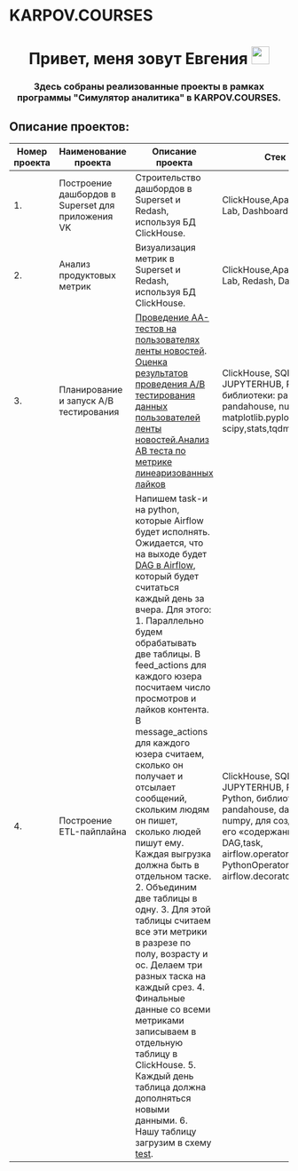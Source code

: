 # KARPOV.COURSES
<h1 align="center">Привет, меня зовут Евгения
<img src="https://github.com/blackcater/blackcater/raw/main/images/Hi.gif" height="32"/></h1>
<h3 align="center">   

Здесь собраны реализованные проекты в рамках программы "Симулятор аналитика" в KARPOV.COURSES.
## Описание проектов:  
|Номер проекта| Наименование проекта                      | Описание проекта                                            |   Стек                                          проекта  |
| ----------- | ----------------------------------------------- | -------------------------------------------------------- | ---------------------------------------------------------------------- |  
| 1. | Построение дашбордов в Superset для приложения VK| Строительство дашбордов в Superset и Redash, используя БД ClickHouse.|ClickHouse,Apache Superset,SQL Lab, Dashboards |
| 2. |  Анализ продуктовых метрик|Визуализация метрик в Superset и Redash, используя БД ClickHouse. |ClickHouse,Apache Superset,SQL Lab, Redash, Dashboards |
| 3. |  Планирование и запуск А/В тестирования|[Проведение АА-тестов на пользователях ленты новостей](https://github.com/moseevaevgeniya/Project_in_Karpov.courses/blob/125e2039b435b9d81dcf19f367eed96732099558/3.%D0%9F%D1%80%D0%BE%D0%B5%D0%BA%D1%82:%D0%9F%D0%BB%D0%B0%D0%BD%D0%B8%D1%80%D0%BE%D0%B2%D0%B0%D0%BD%D0%B8%D0%B5%20%D0%B8%20%D0%B7%D0%B0%D0%BF%D1%83%D1%81%D0%BA%20%D0%90%D0%92%20%D1%82%D0%B5%D1%81%D1%82%D0%B0/Task_1_AA_test__1_.ipynb). [Оценка результатов проведения А/В тестирования данных пользователей ленты новостей.](https://github.com/moseevaevgeniya/Project_in_Karpov.courses/blob/c4c8cbbe0ada8927ef56f37904340c3d4ebcf22d/3.%D0%9F%D1%80%D0%BE%D0%B5%D0%BA%D1%82:%D0%9F%D0%BB%D0%B0%D0%BD%D0%B8%D1%80%D0%BE%D0%B2%D0%B0%D0%BD%D0%B8%D0%B5%20%D0%B8%20%D0%B7%D0%B0%D0%BF%D1%83%D1%81%D0%BA%20%D0%90%D0%92%20%D1%82%D0%B5%D1%81%D1%82%D0%B0/AB_test_task_2__1_.ipynb)[Анализ АВ теста по метрике линеаризованных лайков](https://github.com/moseevaevgeniya/Project_in_Karpov.courses/blob/2b2d030358037a083609305c1c37dc9d2e6e3a55/3.%D0%9F%D1%80%D0%BE%D0%B5%D0%BA%D1%82:%D0%9F%D0%BB%D0%B0%D0%BD%D0%B8%D1%80%D0%BE%D0%B2%D0%B0%D0%BD%D0%B8%D0%B5%20%D0%B8%20%D0%B7%D0%B0%D0%BF%D1%83%D1%81%D0%BA%20%D0%90%D0%92%20%D1%82%D0%B5%D1%81%D1%82%D0%B0/AB_test_linea.ipynb) |ClickHouse, SQL Lab, JUPYTERHUB, Python, библиотеки: pandas, pandahouse, numpy, matplotlib.pyplot,seaborn, scipy,stats,tqdm.auto,tqdm |
| 4. |  Построение ETL-пайплайна|Напишем task-и на python, которые Airflow будет исполнять. Ожидается, что на выходе будет [DAG в Airflow](https://github.com/moseevaevgeniya/Project_in_Karpov.courses/blob/6577cf0a0be6058edee010af70f88da1cb00a816/4.%D0%9F%D1%80%D0%BE%D0%B5%D0%BA%D1%82:%20%D0%9F%D0%BE%D1%81%D1%82%D1%80%D0%BE%D0%B5%D0%BD%D0%B8%D0%B5%20ETL-%D0%BF%D0%B0%D0%B9%D0%BF%D0%BB%D0%B0%D0%B9%D0%BD%D0%B0/dag_ea_moseeva_12.py), который будет считаться каждый день за вчера. Для этого:  1. Параллельно будем обрабатывать две таблицы. В feed_actions для каждого юзера посчитаем число просмотров и лайков контента. В message_actions для каждого юзера считаем, сколько он получает и отсылает сообщений, скольким людям он пишет, сколько людей пишут ему. Каждая выгрузка должна быть в отдельном таске.   2. Объединим две таблицы в одну.   3. Для этой таблицы считаем все эти метрики в разрезе по полу, возрасту и ос. Делаем три разных таска на каждый срез.  4. Финальные данные со всеми метриками записываем в отдельную таблицу в ClickHouse.  5. Каждый день таблица должна дополняться новыми данными.  6. Нашу таблицу загрузим в схему [test](https://github.com/moseevaevgeniya/Project_in_Karpov.courses/blob/e4a809e3a68709c01e47b81673b7f7f44500cc18/4.%D0%9F%D1%80%D0%BE%D0%B5%D0%BA%D1%82:%20%D0%9F%D0%BE%D1%81%D1%82%D1%80%D0%BE%D0%B5%D0%BD%D0%B8%D0%B5%20ETL-%D0%BF%D0%B0%D0%B9%D0%BF%D0%BB%D0%B0%D0%B9%D0%BD%D0%B0/test_redash.png). |ClickHouse, SQL Lab, JUPYTERHUB, Redash, Airflow, Python, библиотеки: pandas, pandahouse, datetime, timedelta, numpy, для создания DAG-а и его «содержания»: airflow, DAG,task,  airflow.operators.python_operator, PythonOperator, datetime, airflow.decorators.|  
